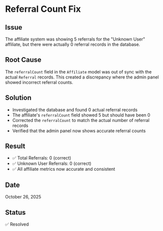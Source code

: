 # Referral Count Fix

## Issue
The affiliate system was showing 5 referrals for the "Unknown User" affiliate, but there were actually 0 referral records in the database.

## Root Cause
The `referralCount` field in the `Affiliate` model was out of sync with the actual `Referral` records. This created a discrepancy where the admin panel showed incorrect referral counts.

## Solution
- Investigated the database and found 0 actual referral records
- The affiliate's `referralCount` field showed 5 but should have been 0
- Corrected the `referralCount` to match the actual number of referral records
- Verified that the admin panel now shows accurate referral counts

## Result
- ✅ Total Referrals: 0 (correct)
- ✅ Unknown User Referrals: 0 (correct)
- ✅ All affiliate metrics now accurate and consistent

## Date
October 26, 2025

## Status
✅ Resolved
